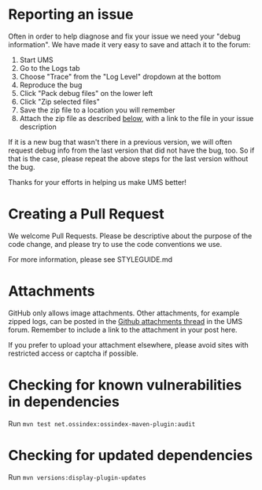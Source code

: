 # Reporting an issue

Often in order to help diagnose and fix your issue we need your "debug information". We have made it very easy to save and attach it to the forum:

1.  Start UMS
2.  Go to the Logs tab
3.  Choose "Trace" from the "Log Level" dropdown at the bottom
4.  Reproduce the bug
5.  Click "Pack debug files" on the lower left
6.  Click "Zip selected files"
7.  Save the zip file to a location you will remember
8.  Attach the zip file as described [below](#Attachments), with a link to the file in your issue description

If it is a new bug that wasn't there in a previous version, we will often request debug info from the last version that did not have the bug, too.
So if that is the case, please repeat the above steps for the last version without the bug.

Thanks for your efforts in helping us make UMS better!

# Creating a Pull Request

We welcome Pull Requests. Please be descriptive about the purpose of the code change, and please try to use the code conventions we use.

For more information, please see STYLEGUIDE.md

# <a name="Attachments"></a>Attachments

GitHub only allows image attachments. Other attachments, for example zipped logs, can be posted in the <a href="http://www.universalmediaserver.com/forum/viewtopic.php?f=14&t=1656">Github attachments thread</a> in the UMS forum.
Remember to include a link to the attachment in your post here.

If you prefer to upload your attachment elsewhere, please avoid sites with restricted access or captcha if possible.

# Checking for known vulnerabilities in dependencies

Run `mvn test net.ossindex:ossindex-maven-plugin:audit`

# Checking for updated dependencies

Run `mvn versions:display-plugin-updates`

